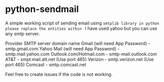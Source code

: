 # python-sendmail

A simple working script of sending email using `smtplib library in python
please replace the entities within `<replace the item> 
I have used yahoo but you can use any smtp server.

Provider	                               SMTP server domain name
Gmail (will need App Password)	      -      smtp.gmail.com
Yahoo Mail (will need App Password)   -     smtp.mail.yahoo.com
Outlook.com/Hotmail.com	              -      smtp-mail.outlook.com
AT&T	                              -      smpt.mail.att.net (Use port 465)
Verizon	                              -      smtp.verizon.net (Use port 465)
Comcast	                              -      smtp.comcast.net


Feel free to create issues if the code is not working.
